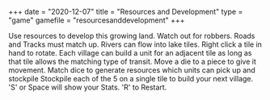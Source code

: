 +++
date = "2020-12-07"
title = "Resources and Development"
type = "game"
gamefile = "resourcesanddevelopment"
+++

Use resources to develop this growing land. Watch out for robbers. Roads and Tracks must match up. Rivers can flow into lake tiles.  Right click a tile in hand to rotate. Each village can build a unit for an adjacent tile as long as that tile allows the matching type of transit. Move a die to a piece to give it movement. Match dice to generate resources which units can pick up and stockpile Stockpile each of the 5 on a single tile to build your next village. 'S' or Space will show your Stats. 'R' to Restart.